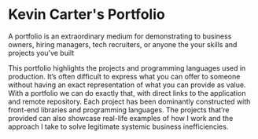 # Kevin Carter's Portfolio

A portfolio is an extraordinary medium for demonstrating to business owners, hiring managers, tech recruiters, or anyone the your skills and projects you’ve built

This portfolio highlights the projects and programming languages used in production. It’s often difficult to express what you can offer to someone without having an exact representation of what you can provide as value. With a portfolio we can do exactly that, with direct links to the application and remote repository. Each project has been dominantly constructed with front-end libraries and programming languages. The projects that’re provided can also showcase real-life examples of how I work and the approach I take to solve legitimate systemic business inefficiencies.